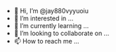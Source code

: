 - 👋 Hi, I’m @jay880vyyuoiu
- 👀 I’m interested in ...
- 🌱 I’m currently learning ...
- 💞️ I’m looking to collaborate on ...
- 📫 How to reach me ...

<!---
jay880vyyuoiu/jay880vyyuoiu is a ✨ special ✨ repository because its `README.md` (this file) appears on your GitHub profile.
You can click the Preview link to take a look at your changes.
--->
